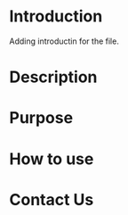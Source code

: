 # Introduction
Adding introductin for the file.

# Description

# Purpose

# How to use

# Contact Us